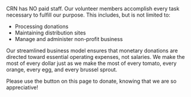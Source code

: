 CRN has NO paid staff. Our volunteer members accomplish every task necessary to fulfill our purpose. This includes, but is not limited to:

- Processing donations
- Maintaining distribution sites
- Manage and administer non-profit business

Our streamlined business model ensures that monetary donations are directed toward essential operating expenses, not salaries. We make the most of every dollar just as we make the most of every tomato, every orange, every egg, and every brussel sprout.

Please use the button on this page to donate, knowing that we are so appreciative!
